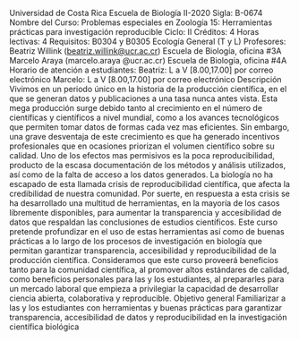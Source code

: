 Universidad de Costa Rica
Escuela de Biología
II-2020
Sigla: B-0674
Nombre del Curso: Problemas especiales en Zoología 15: Herramientas prácticas para
investigación reproducible
Ciclo: II
Créditos: 4
Horas lectivas: 4
Requisitos: B0304 y B0305 Ecología General (T y L)
Profesores:
Beatriz Willink (beatriz.willink@ucr.ac.cr) Escuela de Biología, oficina #3A
Marcelo Araya (marcelo.araya @ucr.ac.cr) Escuela de Biología, oficina #4A
Horario de atención a estudiantes:
Beatriz: L a V [8.00,17.00] por correo electrónico
Marcelo: L a V [8.00,17.00] por correo electrónico
Descripción
Vivimos en un periodo único en la historia de la producción científica, en el que se generan datos y
publicaciones a una tasa nunca antes vista. Esta mega producción surge debido tanto al
crecimiento en el número de científicas y científicos a nivel mundial, como a los avances
tecnológicos que permiten tomar datos de formas cada vez mas eficientes. Sin embargo, una
grave desventaja de este crecimiento es que ha generado incentivos profesionales que en
ocasiones priorizan el volumen científico sobre su calidad. Uno de los efectos mas permisivos es
la poca reproducibilidad, producto de la escasa documentación de los métodos y análisis
utilizados, así como de la falta de acceso a los datos generados. La biología no ha escapado de
esta llamada crisis de reproducibilidad científica, que afecta la credibilidad de nuestra comunidad.
Por suerte, en respuesta a esta crisis se ha desarrollado una multitud de herramientas, en la
mayoría de los casos libremente disponibles, para aumentar la transparencia y accesibilidad de
datos que respaldan las conclusiones de estudios científicos. Este curso pretende profundizar en
el uso de estas herramientas así como de buenas prácticas a lo largo de los procesos de
investigación en biología que permitan garantizar transparencia, accesibilidad y reproducibilidad
de la producción científica. Consideramos que este curso proveerá beneficios tanto para la
comunidad científica, al promover altos estándares de calidad, como beneficios personales para
las y los estudiantes, al prepararles para un mercado laboral que empieza a privilegiar la
capacidad de desarrollar ciencia abierta, colaborativa y reproducible.
Objetivo general
Familiarizar a las y los estudiantes con herramientas y buenas prácticas para garantizar
transparencia, accesibilidad de datos y reproducibilidad en la investigación científica biológica
